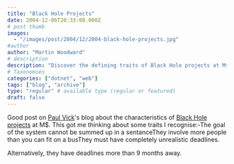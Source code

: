 ```yaml
---
title: "Black Hole Projects"
date: 2004-12-06T20:33:08.000Z
# post thumb
images:
  - "/images/post/2004/12/2004-black-hole-projects.jpg"
#author
author: "Martin Woodward"
# description
description: "Discover the defining traits of Black Hole projects at M$, from vague goals to unrealistic deadlines that baffle teams."
# Taxonomies
categories: ["dotnet", "web"]
tags: ["blog", "archive"]
type: "regular" # available type (regular or featured)
draft: false
---
```


Good post on [Paul Vick](http://www.panopticoncentral.net/)'s blog about the characteristics of [Black Hole projects](http://www.panopticoncentral.net/archive/2004/12/01/2598.aspx) at M$. This got me thinking about some traits I recognise:-The goal of the system cannot be summed up in a sentanceThey involve more people than you can fit on a busThey must have completely unrealistic deadlines.

Alternatively, they have deadlines more than 9 months away.
